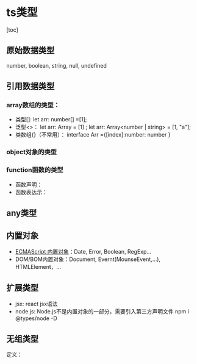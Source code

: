 # ts类型



[toc]





## 原始数据类型

 number, boolean, string, null, undefined 



## 引用数据类型



### array数组的类型：

- 类型[]:   let arr: number[] =[1];   
- 泛型<>：  let arr: Array<number> = [1] ;    let arr: Array<number | string> = [1, "a"]; 
- 类数组{}（不常用）： interface Arr ={[index]:number: number } 



### object对象的类型



### function函数的类型

- 函数声明：
- 函数表达示：



## any类型



## 内置对象

- [ECMAScript 内置对象](https://developer.mozilla.org/en-US/docs/Web/JavaScript/Reference/Global_Objects)：Date, Error, Boolean, RegExp...
- DOM/BOM内置对象：Document, Evernt(MounseEvent,...), HTMLElement，...



## 扩展类型

- jsx: react jsx语法
- node.js:  Node.js不是内置对象的一部分，需要引入第三方声明文件  npm i @types/node  -D  





## 无组类型

定义：





